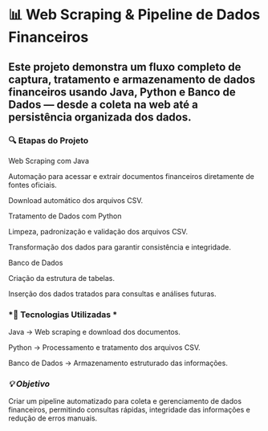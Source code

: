 # **📊 Web Scraping & Pipeline de Dados Financeiros**

## Este projeto demonstra um fluxo completo de captura, tratamento e armazenamento de dados financeiros usando Java, Python e Banco de Dados — desde a coleta na web até a persistência organizada dos dados.

### **🔍 Etapas do Projeto**

Web Scraping com Java

Automação para acessar e extrair documentos financeiros diretamente de fontes oficiais.

Download automático dos arquivos CSV.

Tratamento de Dados com Python

Limpeza, padronização e validação dos arquivos CSV.

Transformação dos dados para garantir consistência e integridade.

Banco de Dados

Criação da estrutura de tabelas.

Inserção dos dados tratados para consultas e análises futuras.

### *🚀 Tecnologias Utilizadas *

Java → Web scraping e download dos documentos.

Python → Processamento e tratamento dos arquivos CSV.

Banco de Dados → Armazenamento estruturado das informações.

### *💡 Objetivo*

Criar um pipeline automatizado para coleta e gerenciamento de dados financeiros, permitindo consultas rápidas, integridade das informações e redução de erros manuais.
